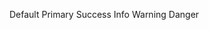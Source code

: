 <span class="label label-default">Default</span>
                <span class="label label-primary">Primary</span>
                <span class="label label-success">Success</span>
                <span class="label label-info">Info</span>
                <span class="label label-warning">Warning</span>
<span class="label label-danger">Danger</span>
